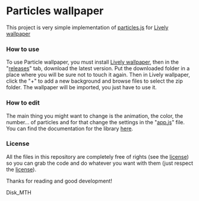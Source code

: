 # Particles wallpaper

This project is very simple implementation of [particles.js](https://github.com/VincentGarreau/particles.js) for [Lively wallpaper](https://rocksdanister.github.io/lively)

### How to use

To use Particle wallpaper, you must install [Lively wallpaper](https://rocksdanister.github.io/lively), then in the "[releases](https://github.com/Disk-MTH/Particles-wallpaper/releases)" tab, download the latest version. 
Put the downloaded folder in a place where you will be sure not to touch it again. 
Then in Lively wallpaper, click the "+" to add a new background and browse files to select the zip folder. The wallpaper will be imported, you just have to use it.

### How to edit

The main thing you might want to change is the animation, the color, the number... of particles and for that change the settings in the "[app.js](https://github.com/Disk-MTH/Particles-wallpaper/blob/master/js/app.js)" file. 
You can find the documentation for the library [here](https://github.com/VincentGarreau/particles.js/blob/master/README.md).

### License

All the files in this repository are completely free of rights (see the  [license](https://github.com/Disk-MTH/Particles-wallpaper/blob/master/license.txt)) so you can grab the code and do whatever you want with them (just respect the  [license](https://github.com/Disk-MTH/Particles-wallpaper/blob/master/license.txt)).

Thanks for reading and good development!

Disk_MTH